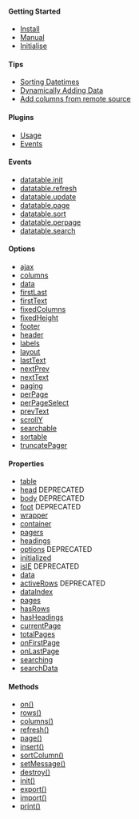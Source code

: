 #### Getting Started
* [Install](https://github.com/fiduswriter/Simple-DataTables/wiki/Getting-Started#install)
* [Manual](https://github.com/fiduswriter/Simple-DataTables/wiki/Getting-Started#browser)
* [Initialise](https://github.com/fiduswriter/Simple-DataTables/wiki/Getting-Started#initialise)

#### Tips
* [Sorting Datetimes](https://github.com/fiduswriter/Simple-DataTables/wiki/datetime)
* [Dynamically Adding Data](https://github.com/fiduswriter/Simple-DataTables/wiki/Dynamically-adding-data)
* [Add columns from remote source](https://github.com/fiduswriter/Simple-DataTables/wiki/Adding-a-column-from-a-remote-source)

#### Plugins
* [Usage](https://github.com/fiduswriter/Simple-DataTables/wiki/Plugins#usage)
* [Events](https://github.com/fiduswriter/Simple-DataTables/wiki/Plugins#events)

#### Events
* [datatable.init](https://github.com/fiduswriter/Simple-DataTables/wiki/Events#datatableinit)
* [datatable.refresh](https://github.com/fiduswriter/Simple-DataTables/wiki/Events#datatablerefresh)
* [datatable.update](https://github.com/fiduswriter/Simple-DataTables/wiki/Events#datatableupdate)
* [datatable.page](https://github.com/fiduswriter/Simple-DataTables/wiki/Events#datatablepage)
* [datatable.sort](https://github.com/fiduswriter/Simple-DataTables/wiki/Events#datatablesort)
* [datatable.perpage](https://github.com/fiduswriter/Simple-DataTables/wiki/Events#datatableperpage)
* [datatable.search](https://github.com/fiduswriter/Simple-DataTables/wiki/Events#datatablesearch)

#### Options
* [ajax](https://github.com/fiduswriter/Simple-DataTables/wiki/ajax)
* [columns](https://github.com/fiduswriter/Simple-DataTables/wiki/columns)
* [data](https://github.com/fiduswriter/Simple-DataTables/wiki/data)
* [firstLast](https://github.com/fiduswriter/Simple-DataTables/wiki/firstLast)
* [firstText](https://github.com/fiduswriter/Simple-DataTables/wiki/firstText)
* [fixedColumns](https://github.com/fiduswriter/Simple-DataTables/wiki/fixedColumns)
* [fixedHeight](https://github.com/fiduswriter/Simple-DataTables/wiki/fixedHeight)
* [footer](https://github.com/fiduswriter/Simple-DataTables/wiki/footer)
* [header](https://github.com/fiduswriter/Simple-DataTables/wiki/header)
* [labels](https://github.com/fiduswriter/Simple-DataTables/wiki/labels)
* [layout](https://github.com/fiduswriter/Simple-DataTables/wiki/layout)
* [lastText](https://github.com/fiduswriter/Simple-DataTables/wiki/lastText)
* [nextPrev](https://github.com/fiduswriter/Simple-DataTables/wiki/nextPrev)
* [nextText](https://github.com/fiduswriter/Simple-DataTables/wiki/nextText)
* [paging](https://github.com/fiduswriter/Simple-DataTables/wiki/paging)
* [perPage](https://github.com/fiduswriter/Simple-DataTables/wiki/perPage)
* [perPageSelect](https://github.com/fiduswriter/Simple-DataTables/wiki/perPageSelect)
* [prevText](https://github.com/fiduswriter/Simple-DataTables/wiki/prevText)
* [scrollY](https://github.com/fiduswriter/Simple-DataTables/wiki/scrollY)
* [searchable](https://github.com/fiduswriter/Simple-DataTables/wiki/searchable)
* [sortable](https://github.com/fiduswriter/Simple-DataTables/wiki/sortable)
* [truncatePager](https://github.com/fiduswriter/Simple-DataTables/wiki/truncatePager)


#### Properties
* [table](https://github.com/fiduswriter/Simple-DataTables/wiki/API#table)
* [head](https://github.com/fiduswriter/Simple-DataTables/wiki/API#header) DEPRECATED
* [body](https://github.com/fiduswriter/Simple-DataTables/wiki/API#body) DEPRECATED
* [foot](https://github.com/fiduswriter/Simple-DataTables/wiki/API#foot) DEPRECATED
* [wrapper](https://github.com/fiduswriter/Simple-DataTables/wiki/API#wrapper)
* [container](https://github.com/fiduswriter/Simple-DataTables/wiki/API#container)
* [pagers](https://github.com/fiduswriter/Simple-DataTables/wiki/API#pagers)
* [headings](https://github.com/fiduswriter/Simple-DataTables/wiki/API#headings)
* [options](https://github.com/fiduswriter/Simple-DataTables/wiki/API#options) DEPRECATED
* [initialized](https://github.com/fiduswriter/Simple-DataTables/wiki/API#initialized)
* [isIE](https://github.com/fiduswriter/Simple-DataTables/wiki/API#isie) DEPRECATED
* [data](https://github.com/fiduswriter/Simple-DataTables/wiki/API#data)
* [activeRows](https://github.com/fiduswriter/Simple-DataTables/wiki/API#activerows) DEPRECATED
* [dataIndex](https://github.com/fiduswriter/Simple-DataTables/wiki/API#dataindex)
* [pages](https://github.com/fiduswriter/Simple-DataTables/wiki/API#pages)
* [hasRows](https://github.com/fiduswriter/Simple-DataTables/wiki/API#hasrows)
* [hasHeadings](https://github.com/fiduswriter/Simple-DataTables/wiki/API#hasheadings)
* [currentPage](https://github.com/fiduswriter/Simple-DataTables/wiki/API#currentpage)
* [totalPages](https://github.com/fiduswriter/Simple-DataTables/wiki/API#totalpages)
* [onFirstPage](https://github.com/fiduswriter/Simple-DataTables/wiki/API#onfirstpage)
* [onLastPage](https://github.com/fiduswriter/Simple-DataTables/wiki/API#onlastpage)
* [searching](https://github.com/fiduswriter/Simple-DataTables/wiki/API#searching)
* [searchData](https://github.com/fiduswriter/Simple-DataTables/wiki/API#searchdata)

#### Methods
* [on()](https://github.com/fiduswriter/Simple-DataTables/wiki/on())
* [rows()](https://github.com/fiduswriter/Simple-DataTables/wiki/rows())
* [columns()](https://github.com/fiduswriter/Simple-DataTables/wiki/columns())
* [refresh()](https://github.com/fiduswriter/Simple-DataTables/wiki/refresh())
* [page()](https://github.com/fiduswriter/Simple-DataTables/wiki/page())
* [insert()](https://github.com/fiduswriter/Simple-DataTables/wiki/insert())
* [sortColumn()](https://github.com/fiduswriter/Simple-DataTables/wiki/sortcolumn())
* [setMessage()](https://github.com/fiduswriter/Simple-DataTables/wiki/setmessage())
* [destroy()](https://github.com/fiduswriter/Simple-DataTables/wiki/destroy())
* [init()](https://github.com/fiduswriter/Simple-DataTables/wiki/init())
* [export()](https://github.com/fiduswriter/Simple-DataTables/wiki/export())
* [import()](https://github.com/fiduswriter/Simple-DataTables/wiki/import())
* [print()](https://github.com/fiduswriter/Simple-DataTables/wiki/print())